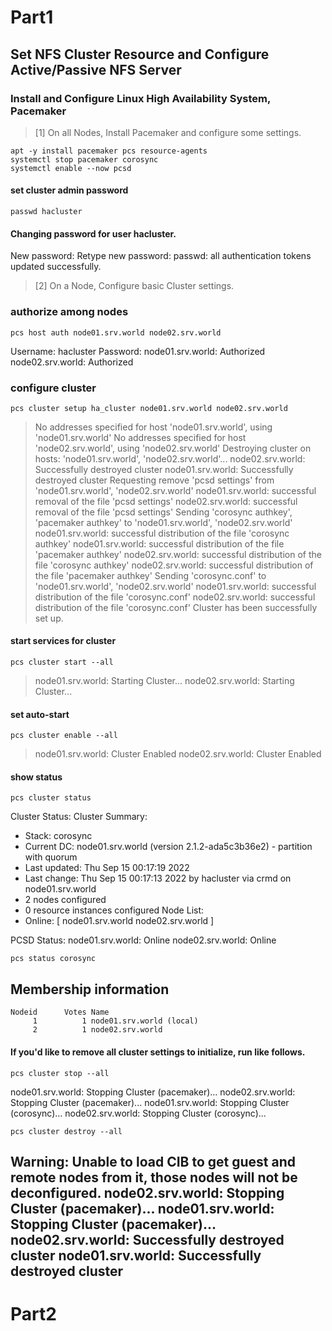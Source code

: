 # Part1
## Set NFS Cluster Resource and Configure Active/Passive NFS Server

### Install and Configure Linux High Availability System, Pacemaker
> [1]	On all Nodes, Install Pacemaker and configure some settings.
```
apt -y install pacemaker pcs resource-agents
systemctl stop pacemaker corosync
systemctl enable --now pcsd
```
#### set cluster admin password
```
passwd hacluster
```
#### Changing password for user hacluster.
New password:
Retype new password:
passwd: all authentication tokens updated successfully.

> [2]	On a Node, Configure basic Cluster settings.
### authorize among nodes
```
pcs host auth node01.srv.world node02.srv.world
```
Username: hacluster
Password:
node01.srv.world: Authorized
node02.srv.world: Authorized
### configure cluster
```
pcs cluster setup ha_cluster node01.srv.world node02.srv.world
```
> No addresses specified for host 'node01.srv.world', using 'node01.srv.world'
No addresses specified for host 'node02.srv.world', using 'node02.srv.world'
Destroying cluster on hosts: 'node01.srv.world', 'node02.srv.world'...
node02.srv.world: Successfully destroyed cluster
node01.srv.world: Successfully destroyed cluster
Requesting remove 'pcsd settings' from 'node01.srv.world', 'node02.srv.world'
node01.srv.world: successful removal of the file 'pcsd settings'
node02.srv.world: successful removal of the file 'pcsd settings'
Sending 'corosync authkey', 'pacemaker authkey' to 'node01.srv.world', 'node02.srv.world'
node01.srv.world: successful distribution of the file 'corosync authkey'
node01.srv.world: successful distribution of the file 'pacemaker authkey'
node02.srv.world: successful distribution of the file 'corosync authkey'
node02.srv.world: successful distribution of the file 'pacemaker authkey'
Sending 'corosync.conf' to 'node01.srv.world', 'node02.srv.world'
node01.srv.world: successful distribution of the file 'corosync.conf'
node02.srv.world: successful distribution of the file 'corosync.conf'
Cluster has been successfully set up.

#### start services for cluster
```
pcs cluster start --all
```
> node01.srv.world: Starting Cluster...
> node02.srv.world: Starting Cluster...
#### set auto-start
```
pcs cluster enable --all
```
> node01.srv.world: Cluster Enabled
> node02.srv.world: Cluster Enabled
#### show status
```
pcs cluster status
```
Cluster Status:
 Cluster Summary:
   * Stack: corosync
   * Current DC: node01.srv.world (version 2.1.2-ada5c3b36e2) - partition with quorum
   * Last updated: Thu Sep 15 00:17:19 2022
   * Last change:  Thu Sep 15 00:17:13 2022 by hacluster via crmd on node01.srv.world
   * 2 nodes configured
   * 0 resource instances configured
 Node List:
   * Online: [ node01.srv.world node02.srv.world ]

PCSD Status:
  node01.srv.world: Online
  node02.srv.world: Online
```
pcs status corosync
```
Membership information
----------------------
    Nodeid      Votes Name
         1          1 node01.srv.world (local)
         2          1 node02.srv.world

#### If you'd like to remove all cluster settings to initialize, run like follows.
```
pcs cluster stop --all
```
node01.srv.world: Stopping Cluster (pacemaker)...
node02.srv.world: Stopping Cluster (pacemaker)...
node01.srv.world: Stopping Cluster (corosync)...
node02.srv.world: Stopping Cluster (corosync)...
```
pcs cluster destroy --all
```
Warning: Unable to load CIB to get guest and remote nodes from it, those nodes will not be deconfigured.
node02.srv.world: Stopping Cluster (pacemaker)...
node01.srv.world: Stopping Cluster (pacemaker)...
node02.srv.world: Successfully destroyed cluster
node01.srv.world: Successfully destroyed cluster
------------------------------------------------------------------------------------------
# Part2
## 

